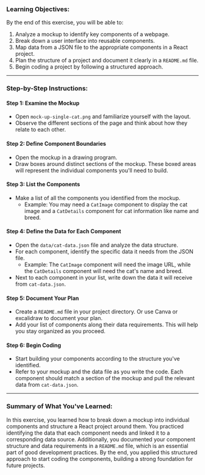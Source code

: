 ### Learning Objectives:

By the end of this exercise, you will be able to:
1. Analyze a mockup to identify key components of a webpage.
2. Break down a user interface into reusable components.
3. Map data from a JSON file to the appropriate components in a React project.
4. Plan the structure of a project and document it clearly in a `README.md` file.
5. Begin coding a project by following a structured approach.

---

### Step-by-Step Instructions:

#### Step 1: Examine the Mockup
- Open `mock-up-single-cat.png` and familiarize yourself with the layout.
- Observe the different sections of the page and think about how they relate to each other.

#### Step 2: Define Component Boundaries
- Open the mockup in a drawing program.
- Draw boxes around distinct sections of the mockup. These boxed areas will represent the individual components you'll need to build.

#### Step 3: List the Components
- Make a list of all the components you identified from the mockup.
  - Example: You may need a `CatImage` component to display the cat image and a `CatDetails` component for cat information like name and breed.

#### Step 4: Define the Data for Each Component
- Open the `data/cat-data.json` file and analyze the data structure.
- For each component, identify the specific data it needs from the JSON file.
  - Example: The `CatImage` component will need the image URL, while the `CatDetails` component will need the cat's name and breed.
- Next to each component in your list, write down the data it will receive from `cat-data.json`.

#### Step 5: Document Your Plan
- Create a `README.md` file in your project directory. Or use Canva or excalidraw to document your plan.
- Add your list of components along their data requirements. This will help you stay organized as you proceed.

#### Step 6: Begin Coding
- Start building your components according to the structure you've identified.
- Refer to your mockup and the data file as you write the code. Each component should match a section of the mockup and pull the relevant data from `cat-data.json`.

---

### Summary of What You've Learned:

In this exercise, you learned how to break down a mockup into individual components and structure a React project around them. You practiced identifying the data that each component needs and linked it to a corresponding data source. Additionally, you documented your component structure and data requirements in a `README.md` file, which is an essential part of good development practices. By the end, you applied this structured approach to start coding the components, building a strong foundation for future projects.